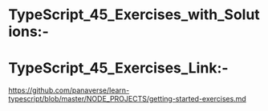 # TypeScript_45_Exercises_with_Solutions:-

# TypeScript_45_Exercises_Link:-

https://github.com/panaverse/learn-typescript/blob/master/NODE_PROJECTS/getting-started-exercises.md
